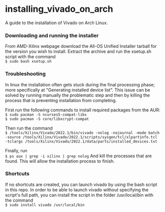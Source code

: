 # installing_vivado_on_arch
A guide to the installation of Vivado on Arch Linux.

### Downloading and running the installer
From AMD-Xilinx webpage download the All-OS Unified Installer tarball for the version you wish to install. Extract the archive and run the xsetup.sh script with the command  
```$ sudo bash xsetup.sh```   

### Troubleshooting
In linux the installation often gets stuck during the final processing phase; more specifically at "Generating installed device list". This issue can be solved by running manually the problematic step and then by killing the process that is preventing installation from completing.

First run the following commands to install required packages from the AUR:   
```$ sudo pacman -S ncurses5-compat-libs```   
```$ sudo pacman -S core/libxcrypt-compat```   

Then run the command   
```$ /tools/Xilinx/Vivado/2022.1/bin/vivado -nolog -nojournal -mode batch -source /tools/Xilinx/Vivado/2022.1/scripts/sysgen/tcl/xlpartinfo.tcl -tclargs /tools/Xilinx/Vivado/2022.1/data/parts/installed_devices.txt```

Finally, run   
```$ ps aux | grep -i xilinx | grep nolog```
And kill the processes that are found. This will allow the installation process to finish.

### Shortcuts
If no shortcuts are created, you can launch vivado by using the bash script in this repo. In order to be able to launch vivado without specifying the script's full path, you can install the script in the folder /usr/local/bin with the command   
```$ sudo install vivado /usr/local/bin```


